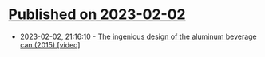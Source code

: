 # [Published on 2023-02-02](index.md)

* [2023-02-02, 21:16:10](https://news.ycombinator.com/item?id=34633171) - [The ingenious design of the aluminum beverage can (2015) [video]](https://www.youtube.com/watch?v=hUhisi2FBuw)
